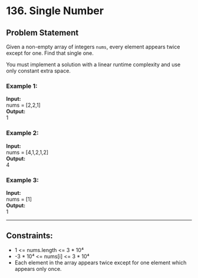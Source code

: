 # 136. Single Number

## Problem Statement
Given a non-empty array of integers `nums`, every element appears twice except for one. Find that single one.

You must implement a solution with a linear runtime complexity and use only constant extra space.

### Example 1:
**Input:**  
nums = [2,2,1]  
**Output:**  
1  

### Example 2:
**Input:**  
nums = [4,1,2,1,2]  
**Output:**  
4  

### Example 3:
**Input:**  
nums = [1]  
**Output:**  
1  

---

## Constraints:
- 1 <= nums.length <= 3 * 10⁴  
- -3 * 10⁴ <= nums[i] <= 3 * 10⁴  
- Each element in the array appears twice except for one element which appears only once.
